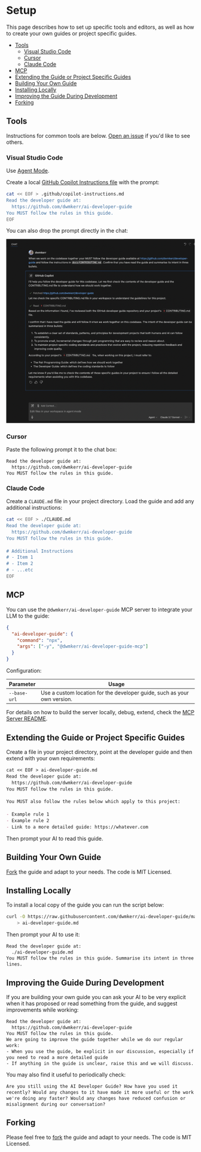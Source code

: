 # Setup

This page describes how to set up specific tools and editors, as well as how to create your own guides or project specific guides.

<!-- vim-markdown-toc GFM -->

- [Tools](#tools)
    - [Visual Studio Code](#visual-studio-code)
    - [Cursor](#cursor)
    - [Claude Code](#claude-code)
- [MCP](#mcp)
- [Extending the Guide or Project Specific Guides](#extending-the-guide-or-project-specific-guides)
- [Building Your Own Guide](#building-your-own-guide)
- [Installing Locally](#installing-locally)
- [Improving the Guide During Development](#improving-the-guide-during-development)
- [Forking](#forking)

<!-- vim-markdown-toc -->

## Tools

Instructions for common tools are below. [Open an issue](#todo) if you'd like to see others.

### Visual Studio Code

Use [Agent Mode](https://code.visualstudio.com/docs/copilot/chat/chat-agent-mode).

Create a local [GitHub Copilot Instructions file](https://docs.github.com/en/copilot/customizing-copilot/adding-repository-custom-instructions-for-github-copilot) with the prompt:

```bash
cat << EOF > .github/copilot-instructions.md
Read the developer guide at:
  https://github.com/dwmkerr/ai-developer-guide
You MUST follow the rules in this guide.
EOF
```

You can also drop the prompt directly in the chat:

<img alt="Screenshot of an introduction to how the developer guide works for Visual Studio Code" width="600px" src="images/vscode.png" />

### Cursor

Paste the following prompt it to the chat box:

```
Read the developer guide at:
  https://github.com/dwmkerr/ai-developer-guide
You MUST follow the rules in this guide.
```

### Claude Code

Create a `CLAUDE.md` file in your project directory. Load the guide and add any additional instructions:

```bash
cat << EOF > ./CLAUDE.md
Read the developer guide at:
  https://github.com/dwmkerr/ai-developer-guide
You MUST follow the rules in this guide.

# Additional Instructions
# - Item 1
# - Item 2
# - ...etc
EOF
```

## MCP

You can use the `@dwmkerr/ai-developer-guide` MCP server to integrate your LLM to the guide:

```json
{
  "ai-developer-guide": {
    "command": "npx",
    "args": ["-y", "@dwmkerr/ai-developer-guide-mcp"]
  }
}
```

Configuration:

| Parameter    | Usage                                                                    |
|--------------|--------------------------------------------------------------------------|
| `--base-url` | Use a custom location for the developer guide, such as your own version. |

For details on how to build the server locally, debug, extend, check the [MCP Server README](../mcp/ai-developer-guide-mcp/README.md).

## Extending the Guide or Project Specific Guides

Create a file in your project directory, point at the developer guide and then extend with your own requirements:

```md
cat << EOF > ai-developer-guide.md
Read the developer guide at:
  https://github.com/dwmkerr/ai-developer-guide
You MUST follow the rules in this guide.

You MUST also follow the rules below which apply to this project:

- Example rule 1
- Example rule 2
- Link to a more detailed guide: https://whatever.com
```

Then prompt your AI to read this guide.

## Building Your Own Guide

[Fork](https://github.com/dwmkerr/ai-developer-guide/fork) the guide and adapt to your needs. The code is MIT Licensed.

## Installing Locally

To install a local copy of the guide you can run the script below:

```bash
curl -O https://raw.githubusercontent.com/dwmkerr/ai-developer-guide/main/README.md \
    > ai-developer-guide.md
```

Then prompt your AI to use it:

```
Read the developer guide at:
  ./ai-developer-guide.md
You MUST follow the rules in this guide. Summarise its intent in three lines.
```

## Improving the Guide During Development

If you are building your own guide you can ask your AI to be very explicit when it has proposed or read something from the guide, and suggest improvements while working:

```
Read the developer guide at:
  https://github.com/dwmkerr/ai-developer-guide
You MUST follow the rules in this guide.
We are going to improve the guide together while we do our regular work:
- When you use the guide, be explicit in our discussion, especially if you need to read a more detailed guide
- If anything in the guide is unclear, raise this and we will discuss.
```

You may also find it useful to periodically check:

```
Are you still using the AI Developer Guide? How have you used it recently? Would any changes to it have made it more useful or the work we're doing any faster? Would any changes have reduced confusion or misalignment during our conversation?
```

## Forking

Please feel free to [fork](https://github.com/dwmkerr/ai-developer-guide/fork) the guide and adapt to your needs. The code is MIT Licensed.
